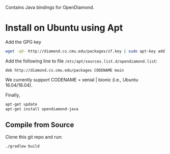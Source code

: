 Contains Java bindings for OpenDiamond.

# Install on Ubuntu using Apt

Add the GPG key
```bash
wget -qO- http://diamond.cs.cmu.edu/packages/zf.key | sudo apt-key add -
```

Add the following line to file `/etc/apt/sources.list.d/opendiamond.list`:
```
deb http://diamond.cs.cmu.edu/packages CODENAME main
```
We currently support CODENAME = xenial | bionic (i.e., Ubuntu 16.04/18.04).

Finally,
```bash
apt-get update
apt-get install opendiamond-java
```


## Compile from Source

Clone this git repo and run:
```
./gradlew build
```
